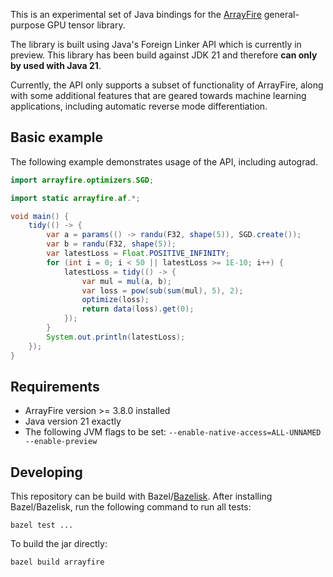 This is an experimental set of Java bindings for the [ArrayFire](https://github.com/arrayfire/arrayfire) general-purpose GPU tensor library.

The library is built using Java's Foreign Linker API which is currently in preview. This library has been build against JDK 21 and therefore **can only by used with Java 21**.

Currently, the API only supports a subset of functionality of ArrayFire, along with some additional features that are geared towards machine learning applications, including automatic reverse mode differentiation.

## Basic example

The following example demonstrates usage of the API, including autograd.

```java
import arrayfire.optimizers.SGD;

import static arrayfire.af.*;

void main() {
    tidy(() -> {
        var a = params(() -> randu(F32, shape(5)), SGD.create());
        var b = randu(F32, shape(5));
        var latestLoss = Float.POSITIVE_INFINITY;
        for (int i = 0; i < 50 || latestLoss >= 1E-10; i++) {
            latestLoss = tidy(() -> {
                var mul = mul(a, b);
                var loss = pow(sub(sum(mul), 5), 2);
                optimize(loss);
                return data(loss).get(0);
            });
        }
        System.out.println(latestLoss);
    });
}
```

## Requirements

- ArrayFire version >= 3.8.0 installed
- Java version 21 exactly
- The following JVM flags to be set: `--enable-native-access=ALL-UNNAMED --enable-preview`

## Developing

This repository can be build with Bazel/[Bazelisk](https://github.com/bazelbuild/bazelisk?tab=readme-ov-file#installation). After installing Bazel/Bazelisk, run the following command to run all tests:

```
bazel test ...
```

To build the jar directly:

```
bazel build arrayfire
```
